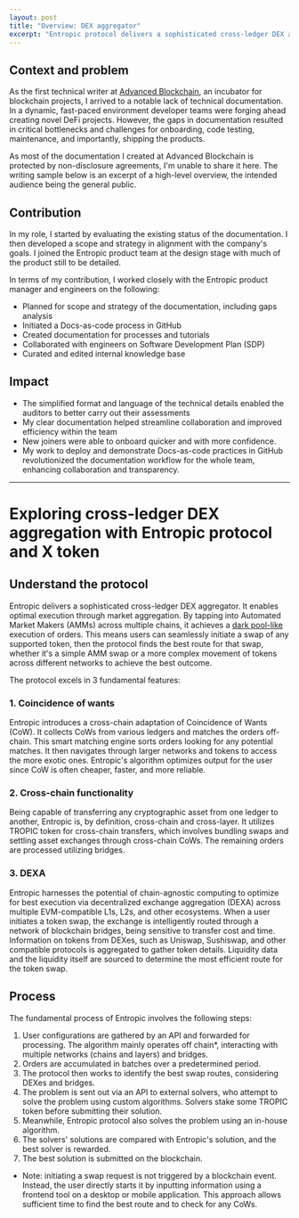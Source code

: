 ```yaml
---
layout: post
title: "Overview: DEX aggregator"
excerpt: "Entropic protocol delivers a sophisticated cross-ledger DEX aggregator. It enables optimal execution through market aggregation. By tapping into Automated Market Makers (AMMs) across multiple chains, it achieves a dark pool-like execution of orders. This means users can seamlessly initiate a swap of any supported token, then the protocol finds the best route for that swap, whether it's a simple AMM swap or a more complex movement of tokens across different networks to achieve the best outcome."
---
```


## Context and problem

As the first technical writer at [Advanced Blockchain](https://www.advancedblockchain.com/), an incubator for blockchain projects, I arrived to a notable lack of technical documentation. In a dynamic, fast-paced environment developer teams were forging ahead creating novel DeFi projects. However, the gaps in documentation resulted in critical bottlenecks and challenges for onboarding, code testing, maintenance, and importantly, shipping the products.

As most of the documentation I created at Advanced Blockchain is protected by non-disclosure agreements, I'm unable to share it here. The writing sample below is an excerpt of a high-level overview, the intended audience being the general public. 

## Contribution

In my role, I started by evaluating the existing status of the documentation. I then developed a scope and strategy in alignment with the company's goals. I joined the Entropic product team at the design stage with much of the product still to be detailed.

In terms of my contribution, I worked closely with the Entropic product manager and engineers on the following:

- Planned for scope and strategy of the documentation, including gaps analysis
- Initiated a Docs-as-code process in GitHub
- Created documentation for processes and tutorials
- Collaborated with engineers on Software Development Plan (SDP)
- Curated and edited internal knowledge base

## Impact

- The simplified format and language of the technical details enabled the auditors to better carry out their assessments
- My clear documentation helped streamline collaboration and improved efficiency within the team
- New joiners were able to onboard quicker and with more confidence.
- My work to deploy and demonstrate Docs-as-code practices in GitHub revolutionized the documentation workflow for the whole team, enhancing collaboration and transparency.

---

# Exploring cross-ledger DEX aggregation with Entropic protocol and X token

## Understand the protocol

Entropic delivers a sophisticated cross-ledger DEX aggregator. It enables optimal execution through market aggregation. By tapping into Automated Market Makers (AMMs) across multiple chains, it achieves a [dark pool-like](https://www.investopedia.com/articles/markets/050614/introduction-dark-pools.asp) execution of orders. This means users can seamlessly initiate a swap of any supported token, then the protocol finds the best route for that swap, whether it's a simple AMM swap or a more complex movement of tokens across different networks to achieve the best outcome.

The protocol excels in 3 fundamental features:

### 1. Coincidence of wants

Entropic introduces a cross-chain adaptation of Coincidence of Wants (CoW). It collects CoWs from various ledgers and matches the orders off-chain. This smart matching engine sorts orders looking for any potential matches. It then navigates through larger networks and tokens to access the more exotic ones. Entropic's algorithm optimizes output for the user since CoW is often cheaper, faster, and more reliable.

### 2. Cross-chain functionality

Being capable of transferring any cryptographic asset from one ledger to another, Entropic is, by definition, cross-chain and cross-layer. It utilizes TROPIC token for cross-chain transfers, which involves bundling swaps and settling asset exchanges through cross-chain CoWs. The remaining orders are processed utilizing bridges.

### 3. DEXA

Entropic harnesses the potential of chain-agnostic computing to optimize for best execution via decentralized exchange aggregation (DEXA) across multiple EVM-compatible L1s, L2s, and other ecosystems. When a user initiates a token swap, the exchange is intelligently routed through a network of blockchain bridges, being sensitive to transfer cost and time. Information on tokens from DEXes, such as Uniswap, Sushiswap, and other compatible protocols is aggregated to gather token details. Liquidity data and the liquidity itself are sourced to determine the most efficient route for the token swap.

## Process

The fundamental process of Entropic involves the following steps:

1. User configurations are gathered by an API and forwarded for processing. The algorithm mainly operates off chain*, interacting with multiple networks (chains and layers) and bridges.
2. Orders are accumulated in batches over a predetermined period.
3. The protocol then works to identify the best swap routes, considering DEXes and bridges.
4. The problem is sent out via an API to external solvers, who attempt to solve the problem using custom algorithms. Solvers stake some TROPIC token before submitting their solution.
5. Meanwhile, Entropic protocol also solves the problem using an in-house algorithm.
6. The solvers' solutions are compared with Entropic's solution, and the best solver is rewarded.
7. The best solution is submitted on the blockchain.

* Note: initiating a swap request is not triggered by a blockchain event. Instead, the user directly starts it by inputting information using a frontend tool on a desktop or mobile application. This approach allows sufficient time to find the best route and to check for any CoWs.
